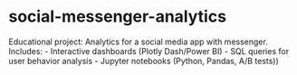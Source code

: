 # social-messenger-analytics
Educational project: Analytics for a social media app with messenger.   Includes:   - Interactive dashboards (Plotly Dash/Power BI)   - SQL queries for user behavior analysis   - Jupyter notebooks (Python, Pandas, A/B tests)) 
